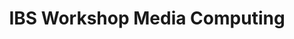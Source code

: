 ---
dateStart: 2019-02-05
dateEnd:
title: "IBS Workshop Media Computing"
venue: "IBS Convention Center"
organizer:
credit: "Places & Spaces"
city: Lauta
state:
country: Germany
pdfLink: 20190205-ibs-workshop-media.pdf
venueImages:
 - sm: image01.sm.jpg
   lg: image01.lg.jpg
 - sm: image02.sm.jpg
   lg: image02.lg.jpg
---